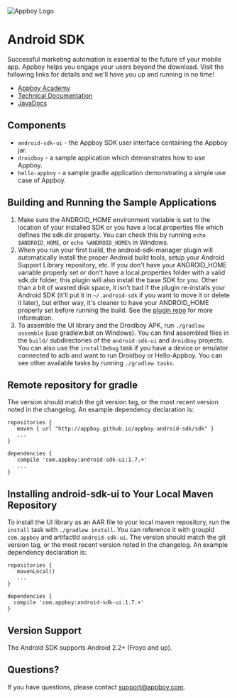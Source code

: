 ![Appboy Logo](http://www.appboy.com/assets/logo-cee4c217ff207f321cc7250f86a1037d.gif)

# Android SDK

Successful marketing automation is essential to the future of your mobile app. Appboy helps you engage your users beyond the download. Visit the following links for details and we'll have you up and running in no time!

- [Appboy Academy](http://www.appboy.com/academy "Appboy Academy")
- [Technical Documentation](http://documentation.appboy.com "Appboy Technical Documentation")
- [JavaDocs](http://appboy.github.io/appboy-android-sdk/javadocs/ "Appboy Android SDK Class Documentation")

## Components

- `android-sdk-ui` - the Appboy SDK user interface containing the Appboy jar.
- `droidboy` - a sample application which demonstrates how to use Appboy.
- `hello-appboy` - a sample gradle application demonstrating a simple use case of Appboy.

## Building and Running the Sample Applications

1. Make sure the ANDROID_HOME environment variable is set to the location of your installed SDK or you have a
   local.properties file which defines the sdk.dir property. You can check this by running `echo $ANDROID_HOME`, or
   `echo %ANDROID_HOME%` in Windows.
2. When you run your first build, the android-sdk-manager plugin will automatically install the proper Android build
   tools, setup your Android Support Library repository, etc. If you don't have your ANDROID_HOME variable properly set
   or don't have a local.properties folder with a valid sdk.dir folder, this plugin will also install the base SDK for
   you. Other than a bit of wasted disk space, it isn't bad if the plugin re-installs your Android SDK (it'll put it in
   `~/.android-sdk` if you want to move it or delete it later), but either way, it's cleaner to have your ANDROID_HOME
   properly set before running the build. See the [plugin repo](https://github.com/JakeWharton/sdk-manager-plugin) for
   more information.
3. To assemble the UI library and the Droidboy APK, run `./gradlew assemble` (use gradlew.bat on Windows). You can find
   assembled files in the `build/` subdirectories of the `android-sdk-ui` and `droidboy` projects. You can also
   use the `installDebug` task if you have a device or emulator connected to adb and want to run Droidboy or Hello-Appboy.
   You can see other available tasks by running `./gradlew tasks`.

## Remote repository for gradle
The version should match the git version tag, or the most recent version noted in the changelog. An example dependency declaration is:

```
repositories {
   maven { url "http://appboy.github.io/appboy-android-sdk/sdk" }
   ...
}
```

```
dependencies {
   compile 'com.appboy:android-sdk-ui:1.7.+'
   ...
}
```

## Installing android-sdk-ui to Your Local Maven Repository
To install the UI library as an AAR file to your local maven repository, run the `install` task with
`./gradlew install`. You can reference it with groupId `com.appboy` and artifactId `android-sdk-ui`. The version should
match the git version tag, or the most recent version noted in the changelog. An example dependency declaration is:


```
repositories {
   mavenLocal()
   ...
}
```

```
dependencies {
  compile 'com.appboy:android-sdk-ui:1.7.+'
}
```

## Version Support

The Android SDK supports Android 2.2+ (Froyo and up).

## Questions?

If you have questions, please contact [support@appboy.com](mailto:support@appboy.com).
